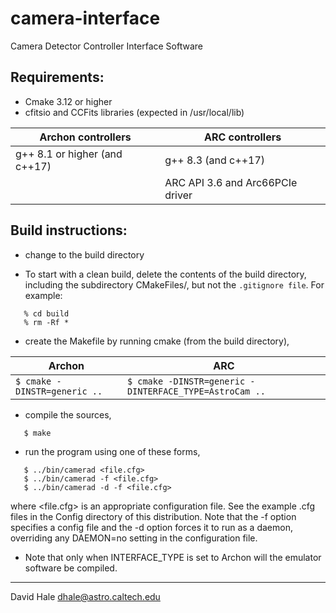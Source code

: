 # camera-interface
Camera Detector Controller Interface Software

## Requirements:

 - Cmake 3.12 or higher
 - cfitsio and CCFits libraries (expected in /usr/local/lib)


| Archon controllers | ARC controllers |
| -----------------------| ----------------|
| g++ 8.1 or higher (and c++17) | g++ 8.3 (and c++17) |
|                               | ARC API 3.6 and Arc66PCIe driver |


## Build instructions:

- change to the build directory

- To start with a clean build, delete the contents of the build
  directory, including the subdirectory CMakeFiles/,
  but not the `.gitignore file`. For example:

```
   % cd build
   % rm -Rf *
```

- create the Makefile by running cmake (from the build directory),

| Archon                       | ARC                                                    |
|------------------------------|--------------------------------------------------------|
| `$ cmake -DINSTR=generic ..` | `$ cmake -DINSTR=generic -DINTERFACE_TYPE=AstroCam ..` |


- compile the sources,

```
   $ make
```

 - run the program using one of these forms, 

```
   $ ../bin/camerad <file.cfg>
   $ ../bin/camerad -f <file.cfg>
   $ ../bin/camerad -d -f <file.cfg>
```   

   where <file.cfg> is an appropriate configuration file. See the example .cfg files
   in the Config directory of this distribution. Note that the -f option specifies 
   a config file and the -d option forces it to run as a daemon, overriding any 
   DAEMON=no setting in the configuration file.

 - Note that only when INTERFACE_TYPE is set to Archon will the emulator software
 be compiled.

---

David Hale <dhale@astro.caltech.edu>

